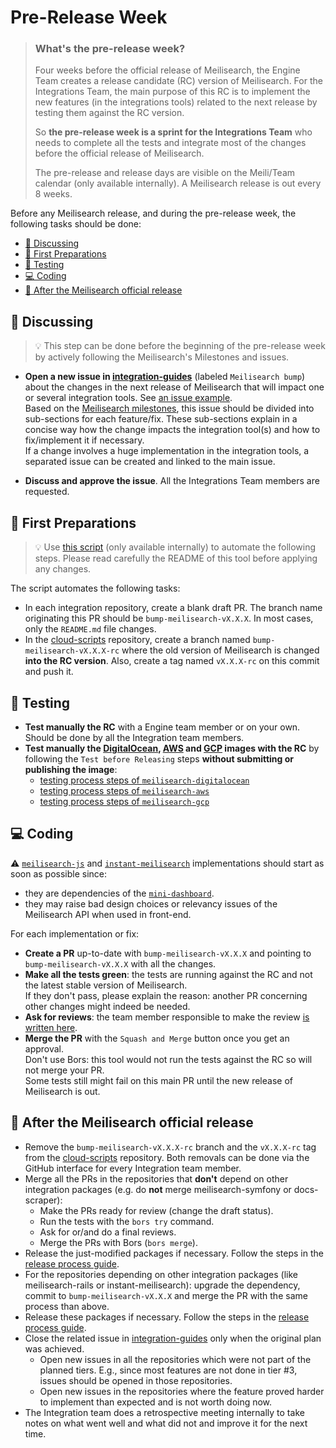 # Pre-Release Week <!-- omit in toc -->

> ### **What's the pre-release week?**
>
> Four weeks before the official release of Meilisearch, the Engine Team creates a release candidate (RC) version of Meilisearch. For the Integrations Team, the main purpose of this RC is to implement the new features (in the integrations tools) related to the next release by testing them against the RC version.
>
> So **the pre-release week is a sprint for the Integrations Team** who needs to complete all the tests and integrate most of the changes before the official release of Meilisearch.
>
> The pre-release and release days are visible on the Meili/Team calendar (only available internally). A Meilisearch release is out every 8 weeks.

Before any Meilisearch release, and during the pre-release week, the following tasks should be done:

- [💬 Discussing](#-discussing)
- [📌 First Preparations](#-first-preparations)
- [🧪 Testing](#-testing)
- [💻 Coding](#-coding)
- [🥳 After the Meilisearch official release](#-after-the-meilisearch-official-release)

## 💬 Discussing

> 💡 This step can be done before the beginning of the pre-release week by actively following the Meilisearch's Milestones and issues.

- **Open a new issue in [integration-guides](https://github.com/meilisearch/integration-guides/issues/new)** (labeled `Meilisearch bump`) about the changes in the next release of Meilisearch that will impact one or several integration tools. See [an issue example](https://github.com/meilisearch/integration-guides/issues/52).<br>
Based on the [Meilisearch milestones](https://github.com/meilisearch/meilisearch/milestones), this issue should be divided into sub-sections for each feature/fix. These sub-sections explain in a concise way how the change impacts the integration tool(s) and how to fix/implement it if necessary.<br>
If a change involves a huge implementation in the integration tools, a separated issue can be created and linked to the main issue.

- **Discuss and approve the issue**. All the Integrations Team members are requested.

## 📌 First Preparations

> 💡 Use [this script](https://github.com/meilisearch/integration-scripts/tree/main/pre-release-script) (only available internally) to automate the following steps. Please read carefully the README of this tool before applying any changes.

The script automates the following tasks:

- In each integration repository, create a blank draft PR. The branch name originating this PR should be `bump-meilisearch-vX.X.X`. In most cases, only the `README.md` file changes.
- In the [cloud-scripts](https://github.com/meilisearch/cloud-scripts) repository, create a branch named `bump-meilisearch-vX.X.X-rc` where the old version of Meilisearch is changed **into the RC version**. Also, create a tag named `vX.X.X-rc` on this commit and push it.

## 🧪 Testing

- **Test manually the RC** with a Engine team member or on your own. Should be done by all the Integration team members.
- **Test manually the [DigitalOcean](https://github.com/meilisearch/meilisearch-digitalocean), [AWS](https://github.com/meilisearch/meilisearch-aws/) and [GCP](https://github.com/meilisearch/meilisearch-gcp) images with the RC** by following the `Test before Releasing` steps **without submitting or publishing the image**:
  - [testing process steps of `meilisearch-digitalocean`](https://github.com/meilisearch/meilisearch-digitalocean/blob/main/CONTRIBUTING.md#test-before-releasing-)
  - [testing process steps of `meilisearch-aws`](https://github.com/meilisearch/meilisearch-aws/blob/main/CONTRIBUTING.md#test-before-releasing-)
  - [testing process steps of `meilisearch-gcp`](https://github.com/meilisearch/meilisearch-gcp/blob/main/CONTRIBUTING.md#test-before-releasing-)

## 💻 Coding

⚠️ [`meilisearch-js`](https://github.com/meilisearch/meilisearch-js) and [`instant-meilisearch`](https://github.com/meilisearch/instant-meilisearch/) implementations should start as soon as possible since:
- they are dependencies of the [`mini-dashboard`](https://github.com/meilisearch/mini-dashboard).
- they may raise bad design choices or relevancy issues of the Meilisearch API when used in front-end.

For each implementation or fix:

- **Create a PR** up-to-date with `bump-meilisearch-vX.X.X` and pointing to `bump-meilisearch-vX.X.X` with all the changes.
- **Make all the tests green**: the tests are running against the RC and not the latest stable version of Meilisearch.<br>
If they don't pass, please explain the reason: another PR concerning other changes might indeed be needed.
- **Ask for reviews**: the team member responsible to make the review [is written here](https://github.com/meilisearch/integration-guides/blob/main/resources/scopes.md).
- **Merge the PR** with the `Squash and Merge` button once you get an approval.<br>
Don't use Bors: this tool would not run the tests against the RC so will not merge your PR.<br>
Some tests still might fail on this main PR until the new release of Meilisearch is out.

## 🥳 After the Meilisearch official release

- Remove the `bump-meilisearch-vX.X.X-rc` branch and the `vX.X.X-rc` tag from the [cloud-scripts](https://github.com/meilisearch/cloud-scripts) repository. Both removals can be done via the GitHub interface for every Integration team member.
- Merge all the PRs in the repositories that **don't** depend on other integration packages (e.g. do **not** merge meilisearch-symfony or docs-scraper):
  - Make the PRs ready for review (change the draft status).
  - Run the tests with the `bors try` command.
  - Ask for or/and do a final reviews.
  - Merge the PRs with Bors (`bors merge`).
- Release the just-modified packages if necessary. Follow the steps in the [release process guide](./integration-tool-release.md).
- For the repositories depending on other integration packages (like meilisearch-rails or instant-meilisearch): upgrade the dependency, commit to `bump-meilisearch-vX.X.X` and merge the PR with the same process than above.
- Release these packages if necessary. Follow the steps in the [release process guide](./integration-tool-release.md).
- Close the related issue in [integration-guides](https://github.com/meilisearch/integration-guides/issues) only when the original plan was achieved. 
  - Open new issues in all the repositories which were not part of the planned tiers. E.g., since most features are not done in tier #3, issues should be opened in those repositories.
  - Open new issues in the repositories where the feature proved harder to implement than expected and is not worth doing now.
- The Integration team does a retrospective meeting internally to take notes on what went well and what did not and improve it for the next time.
